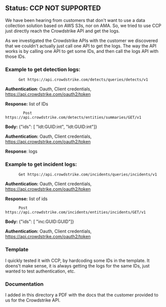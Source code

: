 <h2>Status: CCP NOT SUPPORTED</h2>


We have been hearing from customers that don't want to use a data collection solution based on AWS S3s, nor on AMA. So, we tried to use CCP just directly reach the Crowdstrike API and get the logs. 

As we investigated the Crowdstrike APIs with the customer we discovered that we couldn't actually just call one API to get the logs. The way the API works is by calling one API to get some IDs, and then call the logs API with those IDs.

<h3>Example to get detection logs:</h3>

          Get https://api.crowdstrike.com/detects/queries/detects/v1

**Authentication**: Oauth, Client credentials, https://api.crowdstrike.com/oauth2/token

**Response:** list of IDs

            Post https://api.crowdstrike.com/detects/entities/summaries/GET/v1
  
**Body:** {"ids": [ "ldt:GUID:int", "ldt:GUID:int"]}

**Authentication:** Oauth, Client credentials, https://api.crowdstrike.com/oauth2/token

**Response**: logs

<h3>Example to get incident logs:</h3>

          Get https://api.crowdstrike.com/incidents/queries/incidents/v1

**Authentication:** Oauth, Client credentials, https://api.crowdstrike.com/oauth2/token

**Response:** list of ids

          Post https://api.crowdstrike.com/incidents/entities/incidents/GET/v1

**Body:** {"ids": [ "inc:GUID:GUID"]}

**Authentication:** Oauth, Client credentials, https://api.crowdstrike.com/oauth2/token

<h3>Template</h3>

I quickly tested it with CCP, by hardcoding some IDs in the template. It doens't make sense, it is always getting the logs for the same IDs, just wanted to test authentication, etc.

<h3>Documentation</h3>

I added in this directory a PDF with the docs that the customer provided to us for the Crowdstrike API.
